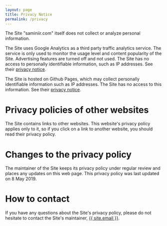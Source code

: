 ```yaml
---
layout: page
title: Privacy Notice
permalink: /privacy
---
```



The Site "saminiir.com" itself does not collect or analyze personal information.

The Site uses Google Analytics as a third party traffic analytics service. The service is only used to monitor the usage level and content popularity of the Site. Advertising features are turned off and not used. The Site has no access to personally identifiable information, such as IP addresses. See their [privacy notice](https://policies.google.com/privacy).

The Site is hosted on Github Pages, which may collect personally identifiable information such as IP addresses. The Site has no access to this information. See their [privacy notice](https://help.github.com/en/articles/github-privacy-statement#github-pages).

# Privacy policies of other websites

The Site contains links to other websites. This website's privacy policy applies only to it, so if you click on a link to another website, you should read their privacy policy.

# Changes to the privacy policy

The maintainer of the Site keeps its privacy policy under regular review and places any updates on this web page. This privacy policy was last updated on 8 May 2019.

# How to contact 

If you have any questions about the Site's privacy policy, please do not hesitate to contact the Site's maintainer, <a href="mailto:{{ site.email }}">{{ site.email }}</a>.
